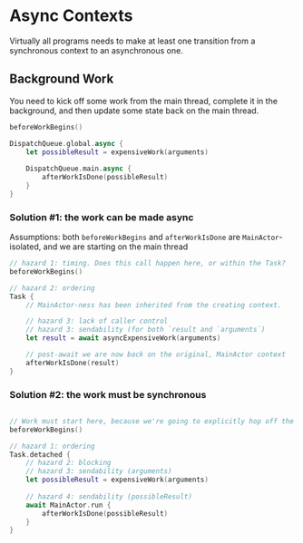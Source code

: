 # Async Contexts

Virtually all programs needs to make at least one transition from a synchronous context to an asynchronous one.

## Background Work

You need to kick off some work from the main thread, complete it in the background, and then update some state back on the main thread.

```swift
beforeWorkBegins()

DispatchQueue.global.async {
    let possibleResult = expensiveWork(arguments)
    
    DispatchQueue.main.async {
        afterWorkIsDone(possibleResult)
    }
}
```

### Solution #1: the work can be made async

Assumptions: both `beforeWorkBegins` and `afterWorkIsDone` are `MainActor`-isolated, and we are starting on the main thread

```swift
// hazard 1: timing. Does this call happen here, or within the Task?
beforeWorkBegins()

// hazard 2: ordering
Task {
    // MainActor-ness has been inherited from the creating context.

    // hazard 3: lack of caller control
    // hazard 3: sendability (for both `result and `arguments`)
    let result = await asyncExpensiveWork(arguments)

    // post-await we are now back on the original, MainActor context
    afterWorkIsDone(result)
}
```

### Solution #2: the work must be synchronous

```swift

// Work must start here, because we're going to explicitly hop off the MainActor
beforeWorkBegins()

// hazard 1: ordering
Task.detached {
    // hazard 2: blocking
    // hazard 3: sendability (arguments)
    let possibleResult = expensiveWork(arguments)
    
    // hazard 4: sendability (possibleResult)
    await MainActor.run {
        afterWorkIsDone(possibleResult)
    }
}
```
